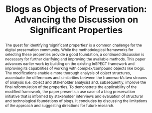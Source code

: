 ---
abstract: The quest for identifying ‘significant properties’ is a common challenge
  for the digital preservation community. While the methodological frameworks for
  selecting these properties provide a good foundation, a continued discussion is
  necessary for further clarifying and improving the available methods. This paper
  advances earlier work by building on the existing InSPECT framework and improving
  its capabilities of working with complex/compound objects like blogs. The modifications
  enable a more thorough analysis of object structures, accentuate the differences
  and similarities between the framework’s two streams of analysis (i.e. Object and
  Stakeholder analysis) and, subsequently, improve the final reformulation of the
  properties. To demonstrate the applicability of the modified framework, the paper
  presents a use case of a blog preservation initiative that is informed by stakeholder
  interviews and evaluation of structural and technological foundations of blogs.
  It concludes by discussing the limitations of the approach and suggesting directions
  for future research.
creators:
- Stepanyan, Karen
- Ross, Seamus
- Trier, Matthias
- Joy, Mike
- Cristea, Alexandra I.
- Gkotsis, George
- Kalb, Hendrik
- Kim, Yunhyong
date: null
document_url: https://services.phaidra.univie.ac.at/api/object/o:293844/download
grand_parent: iPRES
institutions: []
keywords:
- ischool
- toronto
- canada
- blogs
- weblogs
- digital preservation
- significant properties
landing_page_url: https://phaidra.univie.ac.at/o:293844
language: eng
layout: publication
license: CC BY-NC-SA 3.0 AT
notes_url: null
parent: iPRES 2012
publication_type: paper
size: 1002759
slides_url: null
source_name: iPRES
stream_url: null
title: 'Blogs as Objects of Preservation: Advancing the Discussion on Significant
  Properties'
year: 2012
---